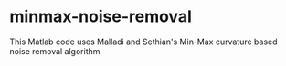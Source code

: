 # minmax-noise-removal
This Matlab code uses Malladi and Sethian's Min-Max curvature based noise removal algorithm
